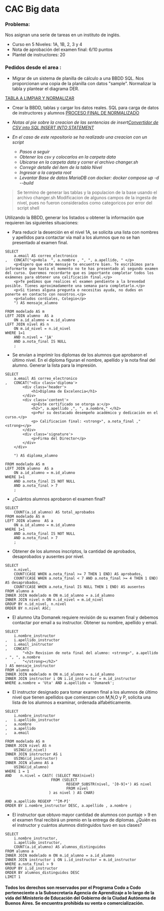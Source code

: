 # CAC Big data
 
### Problema: 
Nos asignan una serie de tareas en un instituto de inglés.
- Curso en 5 Niveles: 1A, 1B, 2, 3 y 4
- Nota de aprobación del examen final: 6/10 puntos
- Plantel de instructores: 20

### Pedidos desde el area :

- Migrar de un sistema de planilla de cálculo a una BBDD SQL. Nos proporcionan una copia de la
planilla con datos "sample". Normalizar la tabla y plantear el diagrama DER.

[TABLA A LIMPIAR Y NORMALIZAR](https://docs.google.com/spreadsheets/d/e/2PACX-1vS-kt2YWC72aLPQQSJet2Qy588eIx-fuLjuqaFkyCXS9lr_wt1bqXx0hWPpVgEoIKuUGOQYZkC_AJcu/pubhtml)

- Crear la BBDD, tablas y cargar los datos reales. SQL para carga de datos de instructores y
alumnos [PROCESO FINAL DE NORMALIZADO](./data)

- _Notas al pie sobre la creacion de las sentencias de insert[Convertidor de CSV into SQL INSERT INTO STATEMENT](https://konbert.com/convert/csv/to/sql)_
- _En el caso de este repositorio se ha realizado una creacion con un script_
    * _Pasos a seguir_
    * _Obtener los csv y colocarlos en la carpeta data_
    * _Ubicarse en la carpeta data y correr el archivo changer.sh_
    * _Corregir detalle del item de la tabla Nivel_
    * _Ingresar a la carpeta root_
    * _Levantar Base de datos MariaDB con docker: docker compose up -d --build_

> Se termino de generar las tablas y la populacion de la base usando el archivo changer.sh
> Modificacion de algunos campos de la ingesta de nivel, pues no fueron considerados como categoricos por error del script shell

Utilizando la BBDD, generar los listados u obtener la información que requieren las siguientes situaciones:
- Para reducir la deserción en el nivel 1A, se solicita una lista con nombres y apellidos para contactar
vía mail a los alumnos que no se han presentado al examen final.

```
SELECT 
    a.email AS correo_electronico
,   CONCAT("<p>Hola  ", a.nombre , ", ", a.apellido, " </p>
    <p>Espero que este mensaje te encuentre bien. Te escribimos para informarte que hasta el momento no te has presentado al segundo examen del curso. Queremos recordarte que es importante completar todos los exámenes para obtener una calificación final.</p>
    <p>Te pedimos que realices el examen pendiente a la brevedad posible. Tienes aproximadamente una semana para completarlo.</p>
    <p>Si tienes alguna pregunta o necesitas ayuda, no dudes en ponerte en contacto con nosotros.</p>
    <p>Saludos cordiales, Colegio</p>
    ") AS mensaje_alumno

FROM modelado AS m
LEFT JOIN alumno  AS a
    ON a.id_alumno = m.id_alumno
LEFT JOIN nivel AS n 
    ON m.id_nivel = n.id_nivel
WHERE 1=1
    AND n.nivel = '1A' 
    AND a.nota_final IS NULL
    ;
```


- Se envían a imprimir los diplomas de los alumnos que aprobaron el último nivel. En el diploma
figuran el nombre, apellido y la nota final del alumno. Generar la lista para la impresión.
```
SELECT 
    a.email AS correo_electronico
,   CONCAT("<div class='diploma'>
        <div class='header'>
            <h1>Diploma de Excelencia</h1>
        </div>
        <div class='content'>
            <p>Este certificado se otorga a:</p>
            <h2>", a.apellido ,", ", a.nombre," </h2>
            <p>Por su destacado desempeño académico y dedicación en el curso.</p>
            <p> Calificacion final: <strong>", a.nota_final ," <strong></p>
        </div>
        <div class='signature'>
            <p>Firma del Director</p>
        </div>
    </div>

    ") AS diploma_alumno

FROM modelado AS m
LEFT JOIN alumno  AS a
    ON a.id_alumno = m.id_alumno
WHERE 1=1
    AND a.nota_final IS NOT NULL
    AND a.nota_final > 7
    ;
```

- ¿Cuántos alumnos aprobaron el examen final?
```
SELECT
    COUNT(a.id_alumno) AS total_aprobados
FROM modelado AS m
LEFT JOIN alumno  AS a
    ON a.id_alumno = m.id_alumno
WHERE 1=1
    AND a.nota_final IS NOT NULL
    AND a.nota_final > 7
    ;
```


- Obtener de los alumnos inscriptos, la cantidad de aprobados, desaprobados y
ausentes por nivel.

```
SELECT
    n.nivel,
    COUNT(CASE WHEN a.nota_final >= 7 THEN 1 END) AS aprobados,
    COUNT(CASE WHEN a.nota_final < 7 AND a.nota_final >= 4 THEN 1 END) AS desaprobados,
    COUNT(CASE WHEN a.nota_final IS NULL THEN 1 END) AS ausentes
FROM alumno a
INNER JOIN modelado m ON m.id_alumno = a.id_alumno
INNER JOIN nivel n ON n.id_nivel = m.id_nivel
GROUP BY n.id_nivel, n.nivel
ORDER BY n.nivel ASC;
```

- El alumno Uta Domanek requiere revisión de su examen final y debemos contactar por email a
su instructor. Obtener su nombre, apellido y email.
```
SELECT
    i.nombre_instructor
,   i.apellido_instructor
,   i.email_instructor
,   CONCAT(
        "<h2> Revision de nota final del alumno: <strong>", a.apellido , ", ", a.nombre 
    ,   "</strong></h2>"
) AS mensaje_instructor
FROM alumno a
INNER JOIN modelado m ON m.id_alumno = a.id_alumno
INNER JOIN instructor i ON i.id_instructor = m.id_instructor
WHERE a.nombre = 'Uta' AND a.apellido = 'Domanek';

```


- El instructor designado para tomar examen final a los alumnos de último nivel que tienen apellidos
que comienzan con M,N,O y P, solicita una lista de los alumnos a examinar, ordenada
alfabéticamente.
```
SELECT
    i.nombre_instructor
,   i.apellido_instructor    
,   a.nombre
,   a.apellido
,   a.email

FROM modelado AS m
INNER JOIN nivel AS n
    USING(id_nivel)
INNER JOIN instructor AS i
    USING(id_instructor)
INNER JOIN alumno AS a
    USING(id_alumno)
WHERE 1 = 1 
AND    n.nivel = CAST( (SELECT MAX(nivel)
                     FROM (SELECT    
                            REGEXP_SUBSTR(nivel, '[0-9]+') AS nivel
                            FROM nivel
                    ) as nivel ) AS CHAR)

AND a.apellido REGEXP '^[M-P]'
ORDER BY i.nombre_instructor DESC, a.apellido , a.nombre ;
```

- El instructor que obtuvo mayor cantidad de alumnos con puntaje > 9 en el examen final recibirá un
premio en la entrega de diplomas. ¿Quién es el instructor y cuántos alumnos distinguidos tuvo en
sus clases?
```
SELECT
    i.nombre_instructor,
    i.apellido_instructor,
    COUNT(a.id_alumno) AS alumnos_distinguidos
FROM alumno a
INNER JOIN modelado m ON m.id_alumno = a.id_alumno
INNER JOIN instructor i ON i.id_instructor = m.id_instructor
WHERE a.nota_final > 9
GROUP BY i.id_instructor
ORDER BY alumnos_distinguidos DESC
LIMIT 1

```


#### Todos los derechos son reservados por el Programa Codo a Codo perteneciente a la Subsecretaría Agencia de Aprendizaje a lo largo de la vida del Ministerio de Educación del Gobierno de la Ciudad Autónoma de Buenos Aires. Se encuentra prohibida su venta o comercialización.